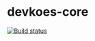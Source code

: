 # devkoes-core

[![Build status](https://ci.appveyor.com/api/projects/status/c47ogx86axvdim8b?svg=true)](https://ci.appveyor.com/project/tomkuijsten/devkoes-core)

